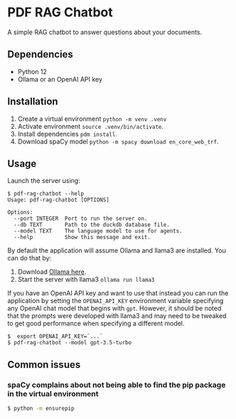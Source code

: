 # PDF RAG Chatbot

A simple RAG chatbot to answer questions about your documents.

## Dependencies

* Python 12
* Ollama or an OpenAI API key

## Installation

1. Create a virtual environment `python -m venv .venv`
2. Activate environment `source .venv/bin/activate`.
3. Install dependencies `pdm install`.
4. Download spaCy model `python -m spacy download en_core_web_trf`.

## Usage

Launch the server using:

```shell
$ pdf-rag-chatbot --help
Usage: pdf-rag-chatbot [OPTIONS]

Options:
  --port INTEGER  Port to run the server on.
  --db TEXT       Path to the duckdb database file.
  --model TEXT    The language model to use for agents.
  --help          Show this message and exit.
```

By default the application will assume Ollama and llama3 are installed.  You can do that by:

1. Download [Ollama here](https://ollama.com/).
2. Start the server with llama3 `ollama run llama3`

If you have an OpenAI API key and want to use that instead you can run the application by
setting the `OPENAI_API_KEY` environment variable specifying any OpenAI chat model that
begins with `gpt`.  However, it should be noted that the prompts were developed with llama3
and may need to be tweaked to get good performance when specifying a different model.

```shell
$  export OPENAI_API_KEY=`...`
$ pdf-rag-chatbot --model gpt-3.5-turbo
```

## Common issues

### spaCy complains about not being able to find the pip package in the virtual environment

```sh
$ python -m ensurepip
```
